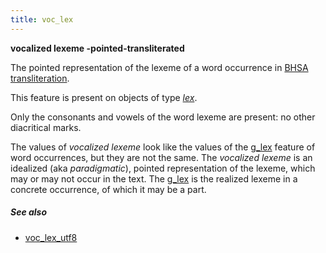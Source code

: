 ```yaml
---
title: voc_lex
---
```


**vocalized lexeme -pointed-transliterated**

The pointed representation of the lexeme of a word occurrence in 
[BHSA transliteration]({{site.tfd}}/Writing/Hebrew.html).

This feature is present on objects of type [*lex*](otype).

Only the consonants and vowels of the word lexeme are present: no other diacritical marks.

The values of *vocalized lexeme* look like the values of the [g_lex](g_lex) feature
of word occurrences, but they are not the same.
The *vocalized lexeme* is an idealized (aka *paradigmatic*), pointed representation of the lexeme,
which may or may not occur in the text.
The [g_lex](g_lex) is the realized lexeme in a concrete occurrence, of which it may be a part.

##### See also

* [voc_lex_utf8](voc_lex_utf8)
